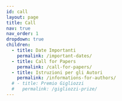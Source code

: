 ```yaml
---
id: call
layout: page
title: Call
nav: true
nav_order: 1
dropdown: true
children:
  - title: Date Importanti
    permalink: /important-dates/
  - title: Call for Papers
    permalink: /call-for-papers/
  - title: Istruzioni per gli Autori
    permalink: /informations-for-authors/
  # - title: Premio Gigliozzi
  #   permalink: /gigliozzi-prize/    
---
```

